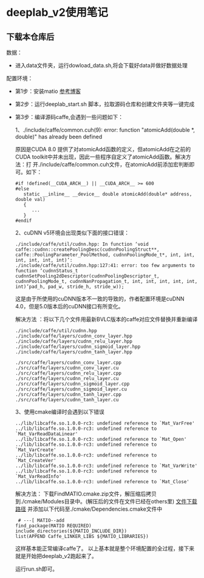# deeplab_v2使用笔记

## 下载本仓库后

数据：
* 进入data文件夹，运行dowload_data.sh,将会下载好data并做好数据处理

配置环境：
* 第1步：安装matio
 [参考博客](https://blog.csdn.net/legalhighhigh/article/details/82953736)
* 第2步：运行deeplab_start.sh 脚本，拉取源码仓库和创建文件夹等一键完成
* 第3步：编译源码caffe,会遇到一些问题如下：
  <p> 1、./include/caffe/common.cuh(9): error: function "atomicAdd(double *, double)" has already been defined</p>
  <p>
    原因是CUDA 8.0 提供了对atomicAdd函数的定义，但atomicAdd在之前的CUDA toolkit中并未出现，因此一些程序自定义了atomicAdd函数。解决方法：打   开./include/caffe/common.cuh文件，在atomicAdd前添加宏判断即可。如下：

    ```
    #if !defined(__CUDA_ARCH__) || __CUDA_ARCH__ >= 600 
    #else
       static __inline__ __device__ double atomicAdd(double* address, double val) 
       { 
          ...
       } 
    #endif
    ```
  </p>
  <p>2、cuDNN v5环境会出现类似下面的接口错误：

      ./include/caffe/util/cudnn.hpp: In function ‘void caffe::cudnn::createPoolingDesc(cudnnPoolingStruct**, caffe::PoolingParameter_PoolMethod, cudnnPoolingMode_t*, int, int, int, int, int, int)’:
      ./include/caffe/util/cudnn.hpp:127:41: error: too few arguments to function ‘cudnnStatus_t cudnnSetPooling2dDescriptor(cudnnPoolingDescriptor_t, cudnnPoolingMode_t, cudnnNanPropagation_t, int, int, int, int, int, int)’pad_h, pad_w, stride_h, stride_w));

    这是由于所使用的cuDNN版本不一致的导致的，作者配置环境是cuDNN 4.0，但是5.0版本后的cuDNN接口有所变化。

    解决方法 ：将以下几个文件用最新BVLC版本的caffe对应文件替换并重新编译

    ```
    ./include/caffe/util/cudnn.hpp
    ./include/caffe/layers/cudnn_conv_layer.hpp
    ./include/caffe/layers/cudnn_relu_layer.hpp
    ./include/caffe/layers/cudnn_sigmoid_layer.hpp
    ./include/caffe/layers/cudnn_tanh_layer.hpp

    ./src/caffe/layers/cudnn_conv_layer.cpp
    ./src/caffe/layers/cudnn_conv_layer.cu
    ./src/caffe/layers/cudnn_relu_layer.cpp
    ./src/caffe/layers/cudnn_relu_layer.cu
    ./src/caffe/layers/cudnn_sigmoid_layer.cpp
    ./src/caffe/layers/cudnn_sigmoid_layer.cu
    ./src/caffe/layers/cudnn_tanh_layer.cpp
    ./src/caffe/layers/cudnn_tanh_layer.cu
    ```
  </p>



  <a>3、使用cmake编译时会遇到以下错误

    ```
    ../lib/libcaffe.so.1.0.0-rc3: undefined reference to `Mat_VarFree'
    ../lib/libcaffe.so.1.0.0-rc3: undefined reference to `Mat_VarReadDataLinear'
    ../lib/libcaffe.so.1.0.0-rc3: undefined reference to `Mat_Open'
    ../lib/libcaffe.so.1.0.0-rc3: undefined reference to `Mat_VarCreate'
    ../lib/libcaffe.so.1.0.0-rc3: undefined reference to `Mat_CreateVer'
    ../lib/libcaffe.so.1.0.0-rc3: undefined reference to `Mat_VarWrite'
    ../lib/libcaffe.so.1.0.0-rc3: undefined reference to `Mat_VarReadInfo'
    ../lib/libcaffe.so.1.0.0-rc3: undefined reference to `Mat_Close'
    ```
    解决方法： 
    下载FindMATIO.cmake.zip文件，解压缩后拷贝到./cmake/Modules目录中。(解压后的文件在文件已经在others里)
    [文件下载路径](https://github.com/TheLegendAli/DeepLab-Context/files/453735/FindMATIO.cmake.zip)
    并添加以下代码至./cmake/Dependencies.cmake文件中

    ```
     # ---[ MATIO--add
    find_package(MATIO REQUIRED)
    include_directories(${MATIO_INCLUDE_DIR})
    list(APPEND Caffe_LINKER_LIBS ${MATIO_LIBRARIES})
    ```
    这样基本能正常编译caffe了。
    以上基本就是整个环境配置的全过程，接下来就是开始把deeplab_v2跑起来了。
  </a>
  
  运行run.sh即可。
